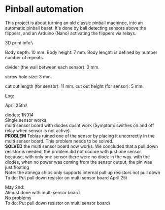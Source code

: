 # Pinball automation

This project is about turning an old classic pinball machince, into an automatic pinball beast. It's done by ball detecting sensors
above the flippers, and an Arduino (Nano) activating the flippers via relays.


3D print info:\

Body depth: 10 mm.
Body height: 7 mm.
Body lenght: is defined by number number of repeats.

divider (the wall between each sensor): 3 mm.

screw hole size: 3 mm.

cut out length (for sensor): 11 mm.
cut out height (for sensor): 5 mm.

Log:

April 25th:\

diodes: 1N914\
Single sensor works.\
multi sensor board with diodes dosnt work (Symptom: swithes on and off relay when sensor is not active).\
**PROBLEM** Tobias ruined one of the sensor by placing it uncorrectly in the multi sensor board. This problem needs to be solved.\
**SOLVED** the multi sensor board now works. We concluded that a pull down resistor is needed, the problem did not occure with just one sensor because,
with only one sensor there were no diode in the way. with the diodes, when no power was coming from the sensor output, the pin was just floating\
Note: the atmega chips only supports internal pull up resistors not pull down\
To do: Put pull down resistor on multi sensor board April 25\  

May 2nd:\
Almost done with multi sensor board\
No problems\
To do: Put pull down resistor on multi sensor board\
